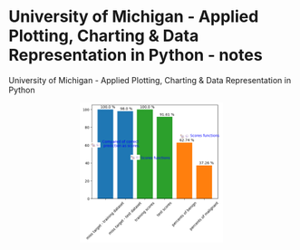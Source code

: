 # University of Michigan - Applied Plotting, Charting &amp; Data Representation in Python - notes
University of Michigan - Applied Plotting, Charting &amp; Data Representation in Python

<p align="center" width="100%">
    <img width="50%" src="https://github.com/jkaewprateep/lessonfrom_Applied-Machine-Learning-in-Python/blob/main/01.png">
</p>
